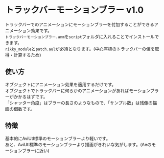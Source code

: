 # トラックバーモーションブラー v1.0

トラックバーでのアニメーションにモーションブラーを付加することができるアニメーション効果です。  
`トラックバーモーションブラー.anm`を`script`フォルダに入れることでインストールできます。  
`rikky_module`と`patch.aul`が必須となります。(中心座標のトラックバーの値を取得・計算するため)

## 使い方
オブジェクトにアニメーション効果を適用するだけです。  
オブジェクトでトラックバーに何らかのアニメーションがあればモーションブラーがかかるはずです。  
「シャッター角度」はブラーの長さのようなもので、「サンプル数」は残像の描画の個数です。

## 特徴
基本的にAviUtl標準のモーションブラーより軽いです。  
あと、AviUtl標準のモーションブラーより描画がきれいな気がします。(Aeのモーションブラーに近い)